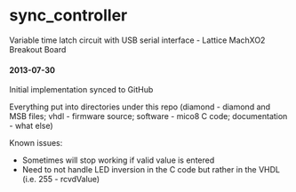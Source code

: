 sync_controller
===============

Variable time latch circuit with USB serial interface - Lattice MachXO2 Breakout Board

#### 2013-07-30 ####
Initial implementation synced to GitHub

Everything put into directories under this repo 
(diamond - diamond and MSB files; vhdl - firmware source; software - mico8 C code; documentation - what else) 

Known issues:
  - Sometimes will stop working if valid value is entered
  - Need to not handle LED inversion in the C code but rather in the VHDL (i.e. 255 - rcvdValue)
  

